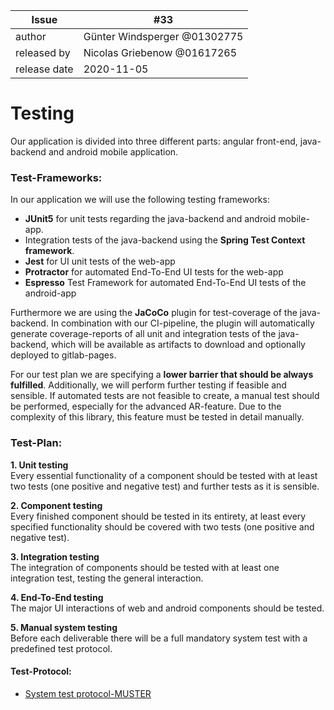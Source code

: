 | Issue |  #33 |
| ----- | ---  |
| author       | Günter Windsperger @01302775 |
| released by  | Nicolas Griebenow @01617265  |
| release date | 2020-11-05         |

# Testing

Our application is divided into three different parts: angular front-end, java-backend and android mobile application.

### Test-Frameworks:

In our application we will use the following testing frameworks:

- **JUnit5** for unit tests regarding the java-backend and android mobile-app.
- Integration tests of the java-backend using the **Spring Test Context framework**.
- **Jest** for UI unit tests of the web-app
- **Protractor** for automated End-To-End UI tests for the web-app
- **Espresso** Test Framework for automated End-To-End UI tests of the android-app

Furthermore we are using the **JaCoCo** plugin for test-coverage of the java-backend. In combination with our CI-pipeline, the plugin will automatically generate coverage-reports of all unit and integration tests of the java-backend, which will be available as artifacts to download and optionally deployed to gitlab-pages.

For our test plan we are specifying a **lower barrier that should be always fulfilled**. Additionally, we will perform further testing if feasible and sensible. 
If automated tests are not feasible to create, a manual test should be performed, especially for the advanced AR-feature. Due to the complexity of this library, this feature must be tested in detail manually.

### Test-Plan:

**1.	Unit testing**  
Every essential functionality of a component should be tested with at least two tests (one positive and negative test) and further tests as it is sensible. 

**2.	Component testing**  
Every finished component should be tested in its entirety, at least every specified functionality should be covered with two tests (one positive and negative test). 

**3.	Integration testing**  
The integration of components should be tested with at least one integration test, testing the general interaction. 

**4.	End-To-End testing**  
The major UI interactions of web and android components should be tested.

**5.	Manual system testing**  
Before each deliverable there will be a full mandatory system test with a predefined test protocol.


  
#### Test-Protocol:
- [System test protocol-MUSTER](uploads/92686eb43264c1296d56ef6c5c85e5c8/Systemtest_VORLAGE.xlsx)
